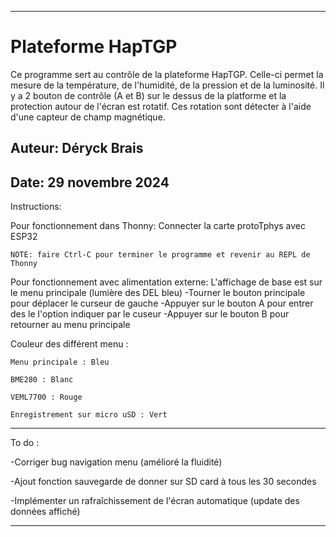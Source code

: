 -------------------------------------------
Plateforme HapTGP
===================================

 Ce programme sert au contrôle de la plateforme HapTGP. Celle-ci permet la mesure de la température,
 de l'humidité, de la pression et de la luminosité. Il y a 2 bouton de contrôle (A et B) sur le dessus de la platforme et
 la protection autour de l'écran est rotatif. Ces rotation sont détecter à l'aide d'une capteur de champ magnétique.

 Auteur:  Déryck Brais
 -------------------------------------------

 Date:    29 novembre 2024
 -------------------------------------------
 Instructions:

 Pour fonctionnement dans Thonny:
 Connecter la carte protoTphys avec ESP32

    NOTE: faire Ctrl-C pour terminer le programme et revenir au REPL de Thonny

 Pour fonctionnement avec alimentation externe:
 	L'affichage de base est sur le menu principale (lumière des DEL bleu)
	-Tourner le bouton principale pour déplacer le curseur de gauche
	-Appuyer sur le bouton A pour entrer des le l'option indiquer par le cuseur
	-Appuyer sur le bouton B pour retourner au menu principale

 Couleur des différent menu :
 
	Menu principale : Bleu
 
	BME280 : Blanc
 
	VEML7700 : Rouge
 
	Enregistrement sur micro uSD : Vert

-----------------------------------------------------------------------------------
To do :

-Corriger bug navigation menu (amélioré la fluidité)

-Ajout fonction sauvegarde de donner sur SD card à tous les 30 secondes

-Implémenter un rafraîchissement de l'écran automatique (update des données affiché)

-----------------------------------------------------------------------------------
